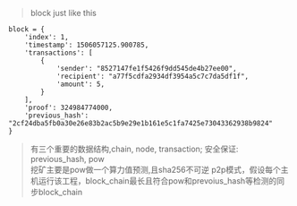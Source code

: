 > block just like this 
```
block = {
    'index': 1,
    'timestamp': 1506057125.900785,
    'transactions': [
        {
            'sender': "8527147fe1f5426f9dd545de4b27ee00",
            'recipient': "a77f5cdfa2934df3954a5c7c7da5df1f",
            'amount': 5,
        }
    ],
    'proof': 324984774000,
    'previous_hash': "2cf24dba5fb0a30e26e83b2ac5b9e29e1b161e5c1fa7425e73043362938b9824"
}
```
> 有三个重要的数据结构,chain, node, transaction; 安全保证: previous_hash, pow  
> 挖矿主要是pow做一个算力值预测,且sha256不可逆
> p2p模式，假设每个主机运行该工程，block_chain最长且符合pow和prevoius_hash等检测的同步block_chain